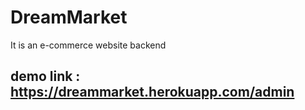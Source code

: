 # DreamMarket
It is an e-commerce website backend
## demo link :  https://dreammarket.herokuapp.com/admin
